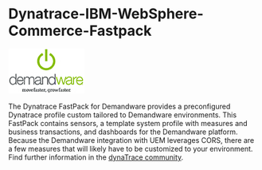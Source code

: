 # Dynatrace-IBM-WebSphere-Commerce-Fastpack


![images_community/download/attachments/215745785/icon.png](/images_community/download/attachments/215745785/icon.png)

The Dynatrace FastPack for Demandware provides a preconfigured Dynatrace profile custom tailored to Demandware environments. This FastPack contains sensors, a template system profile with measures and business transactions, and dashboards for the Demandware platform. Because the Demandware integration with UEM leverages CORS, there are a few measures that will likely have to be customized to your environment. 
Find further information in the [dynaTrace community](https://community.dynatrace.com/community/display/DL/Demandware+FastPack). 
